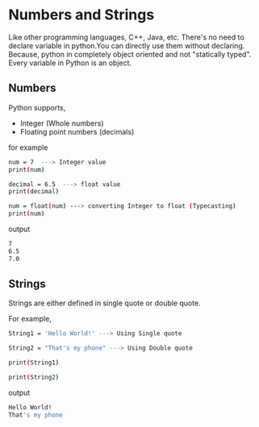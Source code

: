 
# Numbers and Strings

Like other programming languages, C++, Java, etc. There's no need to declare variable in python.You can directly use them without declaring.<br>Because, python in completely object oriented and not "statically typed". Every variable in Python is an object.


## Numbers
Python supports, 
- Integer (Whole numbers)
- Floating point numbers (decimals)

for example
```bash
num = 7  ---> Integer value
print(num)

decimal = 6.5  ---> float value
print(decimal)

num = float(num) ---> converting Integer to float (Typecasting)
print(num)
```
 output
```bash
7
6.5 
7.0
```
## Strings
Strings are either defined in single quote or double quote.

For example,
```bash
String1 = 'Hello World!' ---> Using Single quote

String2 = "That's my phone" ---> Using Double quote

print(String1)

print(String2) 
```
output
```bash
Hello World!
That's my phone
```